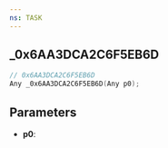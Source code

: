 ```yaml
---
ns: TASK
---
```

## _0x6AA3DCA2C6F5EB6D

```c
// 0x6AA3DCA2C6F5EB6D
Any _0x6AA3DCA2C6F5EB6D(Any p0);
```

## Parameters
* **p0**:

